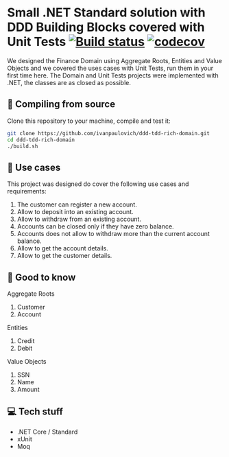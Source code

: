 # Small .NET Standard solution with DDD Building Blocks covered with Unit Tests [![Build status](https://ci.appveyor.com/api/projects/status/ujilt0luhnvpm4to?svg=true)](https://ci.appveyor.com/project/ivanpaulovich/ddd-tdd-rich-domain) [![codecov](https://codecov.io/gh/ivanpaulovich/ddd-tdd-rich-domain/branch/master/graph/badge.svg)](https://codecov.io/gh/ivanpaulovich/ddd-tdd-rich-domain)

We designed the Finance Domain using Aggregate Roots, Entities and Value Objects and we covered the uses cases with Unit Tests, run them in your first time here. The Domain and Unit Tests projects were implemented with .NET, the classes are as closed as possible.

## :gem: Compiling from source

Clone this repository to your machine, compile and test it:

```sh
git clone https://github.com/ivanpaulovich/ddd-tdd-rich-domain.git
cd ddd-tdd-rich-domain
./build.sh
```

## :construction_worker: Use cases

This project was designed do cover the following use cases and requirements:

1. The customer can register a new account.
2. Allow to deposit into an existing account.
3. Allow to withdraw from an existing account.
4. Accounts can be closed only if they have zero balance.
5. Accounts does not allow to withdraw more than the current account balance.
6. Allow to get the account details.
7. Allow to get the customer details.

## :memo: Good to know

Aggregate Roots
1. Customer
2. Account

Entities
1. Credit
2. Debit

Value Objects
1. SSN
2. Name
3. Amount

## :computer: Tech stuff

* .NET Core / Standard
* xUnit
* Moq
